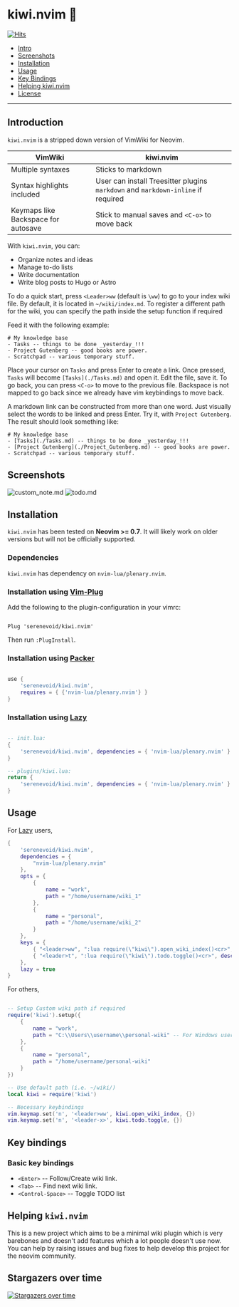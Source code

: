 # kiwi.nvim 🥝

[![Hits](https://hits.sh/github.com/serenevoid/kiwi.nvim.svg)](https://hits.sh/github.com/serenevoid/kiwi.nvim/)

- [Intro](#introduction)
- [Screenshots](#screenshots)
- [Installation](#installation)
- [Usage](#usage)
- [Key Bindings](#key-bindings)
- [Helping kiwi.nvim](#helping-kiwinvim)
- [License](./LICENSE)

----

## Introduction

`kiwi.nvim` is a stripped down version of VimWiki for Neovim. 

| VimWiki | kiwi.nvim |
|---|---|
| Multiple syntaxes | Sticks to markdown |
| Syntax highlights included | User can install Treesitter plugins `markdown` and `markdown-inline` if required |
| Keymaps like Backspace for autosave | Stick to manual saves and `<C-o>` to move back |

With `kiwi.nvim`, you can:

- Organize notes and ideas
- Manage to-do lists
- Write documentation
- Write blog posts to Hugo or Astro

To do a quick start, press `<Leader>ww` (default is `\ww`) to go to your index
wiki file. By default, it is located in `~/wiki/index.md`.
To register a different path for the wiki, you can specify the path inside the 
setup function if required

Feed it with the following example:

```text
# My knowledge base
- Tasks -- things to be done _yesterday_!!!
- Project Gutenberg -- good books are power.
- Scratchpad -- various temporary stuff.
```

Place your cursor on `Tasks` and press Enter to create a link. Once pressed,
`Tasks` will become `[Tasks](./Tasks.md)` and open it. Edit the file, save it.
To go back, you can press `<C-o>` to move to the previous file. Backspace is not 
mapped to go back since we already have vim keybindings to move back.

A markdown link can be constructed from more than one word. Just visually
select the words to be linked and press Enter. Try it, with `Project Gutenberg`.
The result should look something like:

```text
# My knowledge base
- [Tasks](./Tasks.md) -- things to be done _yesterday_!!!
- [Project Gutenberg](./Project_Gutenberg.md) -- good books are power.
- Scratchpad -- various temporary stuff.
```

## Screenshots

![custom_note.md](https://i.imgur.com/SRnBTuy.jpg)
![todo.md](https://i.imgur.com/V6FV9PA.jpg)

## Installation

`kiwi.nvim` has been tested on **Neovim >= 0.7**. It will likely work on older
versions but will not be officially supported.

### Dependencies

`kiwi.nvim` has dependency on `nvim-lua/plenary.nvim`.

### Installation using [Vim-Plug](https://github.com/junegunn/vim-plug)

Add the following to the plugin-configuration in your vimrc:

```vim

Plug 'serenevoid/kiwi.nvim'

```

Then run `:PlugInstall`.

### Installation using [Packer](https://github.com/wbthomason/packer.nvim)

```lua

use {
    'serenevoid/kiwi.nvim', 
    requires = { {'nvim-lua/plenary.nvim'} }
}

```

### Installation using [Lazy](https://github.com/folke/lazy.nvim)

```lua

-- init.lua:
{
    'serenevoid/kiwi.nvim', dependencies = { 'nvim-lua/plenary.nvim' }
}

-- plugins/kiwi.lua:
return {
    'serenevoid/kiwi.nvim', dependencies = { 'nvim-lua/plenary.nvim' }
}

```

## Usage

For [Lazy](https://github.com/folke/lazy.nvim) users,
```lua
{
    'serenevoid/kiwi.nvim',
    dependencies = {
        "nvim-lua/plenary.nvim"
    },
    opts = {
        {
            name = "work",
            path = "/home/username/wiki_1"
        },
        {
            name = "personal",
            path = "/home/username/wiki_2"
        }
    },
    keys = {
        { "<leader>ww", ":lua require(\"kiwi\").open_wiki_index()<cr>", desc = "Open Wiki index" },
        { "<leader>t", ":lua require(\"kiwi\").todo.toggle()<cr>", desc = "Toggle Markdown Task" }
    },
    lazy = true
}
```

For others,
```lua

-- Setup Custom wiki path if required
require('kiwi').setup({
    {
        name = "work",
        path = "C:\\Users\\username\\personal-wiki" -- For Windows users
    },
    {
        name = "personal",
        path = "/home/username/personal-wiki"
    }
})

-- Use default path (i.e. ~/wiki/)
local kiwi = require('kiwi')

-- Necessary keybindings
vim.keymap.set('n', '<leader>ww', kiwi.open_wiki_index, {})
vim.keymap.set('n', '<leader-x>', kiwi.todo.toggle, {})
```

## Key bindings

### Basic key bindings

- `<Enter>` -- Follow/Create wiki link.
- `<Tab>` -- Find next wiki link.
- `<Control-Space>` -- Toggle TODO list

## Helping `kiwi.nvim`

This is a new project which aims to be a minimal wiki plugin which is very barebones
and doesn't add features which a lot people doesn't use now. You can help by raising issues 
and bug fixes to help develop this project for the neovim community.

## Stargazers over time

[![Stargazers over time](https://starchart.cc/serenevoid/kiwi.nvim.svg)](https://starchart.cc/serenevoid/kiwi.nvim)
